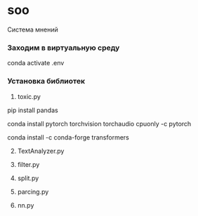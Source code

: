 # soo
Система мнений

### Заходим в виртуальную среду

conda activate .env

### Установка библиотек

1. toxic.py

pip install pandas 

conda install pytorch torchvision torchaudio cpuonly -c pytorch

conda install -c conda-forge transformers

2. TextAnalyzer.py

3. filter.py

4. split.py

5. parcing.py

6. nn.py


